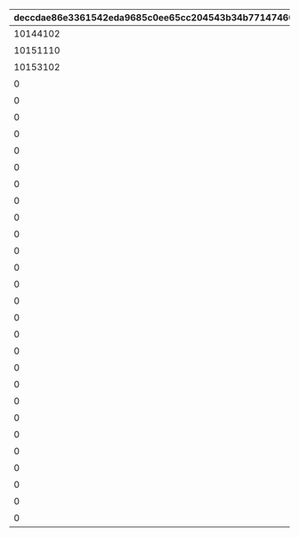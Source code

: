 |deccdae86e3361542eda9685c0ee65cc204543b34b7714746060c4b303c4f620|64bbb912eef545a078ce3039127d5e1da7c229cf39e845a710a4fe65b76d7f87|77895009f158a37c58bca465923cdd459b35aa421231e6b79b25a984ad1acece|e9330dcc390f4435e56032e9021890094c42b671625b7e5c8a2ec22d652a2004|cb7d9111b0a52e5b8b71587c343d6680408f1c162d3da9536329e183c5d8d6f0|
| --- | --- | --- | --- | --- |
|10144102|6144101|信頼度|10144|1|
|10151110|6124101|信頼度|10151|1|
|10153102|6017101|信頼度|10153|1|
|0|0|信頼度|20015|1|
|0|0|信頼度|20017|1|
|0|0|信頼度|20018|1|
|0|0|信頼度|20019|1|
|0|0|信頼度|20020|1|
|0|0|信頼度|20022|1|
|0|0|信頼度|20023|1|
|0|0|信頼度|20024|1|
|0|0|信頼度|20025|1|
|0|0|信頼度|20026|1|
|0|0|信頼度|20028|1|
|0|0|信頼度|20029|1|
|0|0|信頼度|20030|1|
|0|0|信頼度|20031|1|
|0|0|信頼度|20032|1|
|0|0|信頼度|20035|1|
|0|0|信頼度|20037|1|
|0|0|信頼度|20038|1|
|0|0|信頼度|20042|1|
|0|0|信頼度|20043|1|
|0|0|信頼度|20048|1|
|0|0|信頼度|20049|1|
|0|0|信頼度|20051|1|
|0|0|信頼度|20054|1|
|0|0|信頼度|20055|1|
|0|0|信頼度|20056|1|
|0|0|信頼度|20061|1|